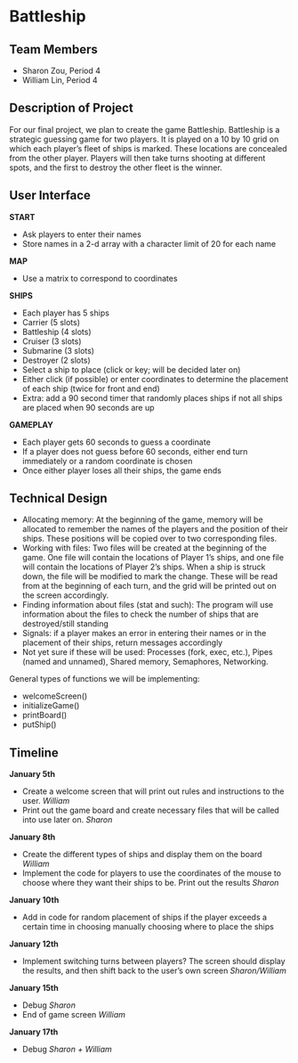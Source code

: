 # Battleship

## Team Members
- Sharon Zou, Period 4
- William Lin, Period 4

## Description of Project
For our final project, we plan to create the game Battleship. Battleship is a strategic guessing game for two players. It is played on a 10 by 10 grid on which each player’s fleet of ships is marked. These locations are concealed from the other player. Players will then take turns shooting at different spots, and the first to destroy the other fleet is the winner.

## User Interface
<b> START </b>
- Ask players to enter their names
- Store names in a 2-d array with a character limit of 20 for each name

<b> MAP </b>
- Use a matrix to correspond to coordinates

<b> SHIPS </b>
- Each player has 5 ships
- Carrier (5 slots)
- Battleship (4 slots)
- Cruiser (3 slots)
- Submarine (3 slots)
- Destroyer (2 slots)
- Select a ship to place (click or key; will be decided later on)
- Either click (if possible) or enter coordinates to determine the placement of each ship (twice for front and end)
- Extra: add a 90 second timer that randomly places ships if not all ships are placed when 90 seconds are up

<b> GAMEPLAY </b>
- Each player gets 60 seconds to guess a coordinate
- If a player does not guess before 60 seconds, either end turn immediately or a random coordinate is chosen
- Once either player loses all their ships, the game ends

## Technical Design
- Allocating memory: At the beginning of the game, memory will be allocated to remember the names of the players and the position of their ships. These positions will be copied over to two corresponding files.
- Working with files: Two files will be created at the beginning of the game. One file will contain the locations of Player 1’s ships, and one file will contain the locations of Player 2’s ships. When a ship is struck down, the file will be modified to mark the change. These will be read from at the beginning of each turn, and the grid will be printed out on the screen accordingly.  
- Finding information about files (stat and such): The program will use information about the files to check the number of ships that are destroyed/still standing
- Signals: if a player makes an error in entering their names or in the placement of their ships, return messages accordingly
- Not yet sure if these will be used:
Processes (fork, exec, etc.), Pipes (named and unnamed), Shared memory, Semaphores, Networking.

General types of functions we will be implementing:
- welcomeScreen()
- initializeGame()
- printBoard()
- putShip()

## Timeline
<b> January 5th </b>
- Create a welcome screen that will print out rules and instructions to the user.  <i> William </i>
- Print out the game board and create necessary files that will be called into use later on.  <i> Sharon </i>

<b> January 8th </b>
- Create the different types of ships and display them on the board <i> William </i>
- Implement the code for players to use the coordinates of the mouse to choose where they want their ships to be. Print out the results <i> Sharon </i>

<b> January 10th </b>
- Add in code for random placement of ships if the player exceeds a certain time in choosing manually choosing where to place the ships

<b> January 12th </b>
- Implement switching turns between players? The screen should display the results, and then shift back to the user’s own screen <i> Sharon/William </i>

<b> January 15th </b>
- Debug <i> Sharon </i>
- End of game screen <i> William </i>

<b> January 17th </b>
- Debug <i> Sharon + William </i>
